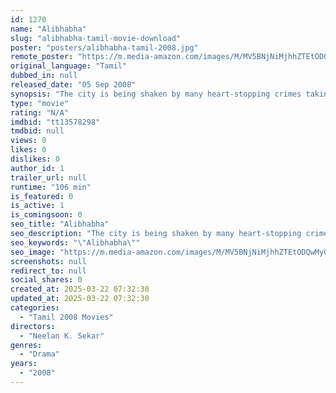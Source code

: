 ```yaml
---
id: 1270
name: "Alibhabha"
slug: "alibhabha-tamil-movie-download"
poster: "posters/alibhabha-tamil-2008.jpg"
remote_poster: "https://m.media-amazon.com/images/M/MV5BNjNiMjhhZTEtODQwMy00ZWNiLThkNDYtYjk1ODhiNGM0NGZkXkEyXkFqcGdeQXVyMTEzNzg0Mjkx._V1_SX300.jpg"
original_language: "Tamil"
dubbed_in: null
released_date: "05 Sep 2008"
synopsis: "The city is being shaken by many heart-stopping crimes taking place at different places. Young women are being molested and killed with alarming frequency. Velu (Kreshna) helps his father Subramaniam (Prakash Raj) in stealing. Bei..."
type: "movie"
rating: "N/A"
imdbid: "tt13578298"
tmdbid: null
views: 0
likes: 0
dislikes: 0
author_id: 1
trailer_url: null
runtime: "106 min"
is_featured: 0
is_active: 1
is_comingsoon: 0
seo_title: "Alibhabha"
seo_description: "The city is being shaken by many heart-stopping crimes taking place at different places. Young women are being molested and killed with alarming frequency. Velu (Kreshna) helps his father Subramaniam (Prakash Raj) in stealing. Bei..."
seo_keywords: "\"Alibhabha\""
seo_image: "https://m.media-amazon.com/images/M/MV5BNjNiMjhhZTEtODQwMy00ZWNiLThkNDYtYjk1ODhiNGM0NGZkXkEyXkFqcGdeQXVyMTEzNzg0Mjkx._V1_SX300.jpg"
screenshots: null
redirect_to: null
social_shares: 0
created_at: 2025-03-22 07:32:30
updated_at: 2025-03-22 07:32:30
categories:
  - "Tamil 2008 Movies"
directors:
  - "Neelan K. Sekar"
genres:
  - "Drama"
years:
  - "2008"
---
```

